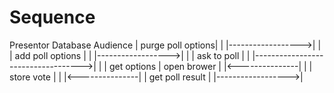 # Sequence

Presentor 			Database		Audience
   | purge poll options|            	|
   |------------------>|            	|
   | add poll options  |            	|
   |------------------>|            	|
   | ask to poll       |            	|
   |----------------------------------->|
   |                   |   get options  | open brower
   |                   |<---------------|
   |                   |  store vote    |
   |                   |<---------------|
   | get poll result   |
   |------------------>|